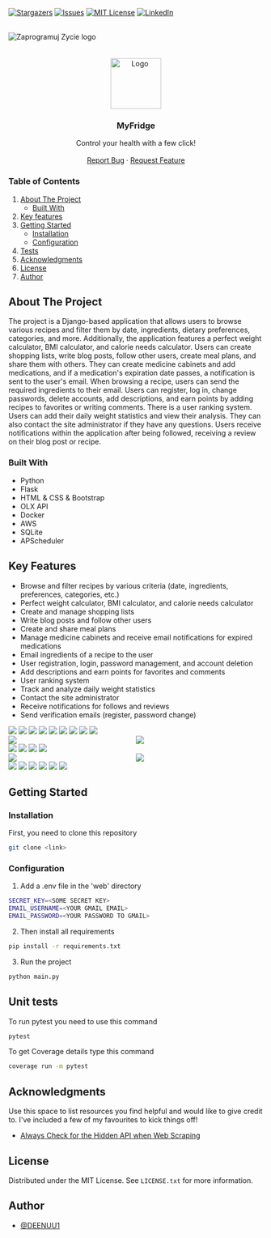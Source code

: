 [![Stargazers][stars-shield]][stars-url]
[![Issues][issues-shield]][issues-url]
[![MIT License][license-shield]][license-url]
[![LinkedIn][linkedin-shield]][linkedin-url]




<br />
<img src="images/zaprogramuj_zycie.png" alt="Zaprogramuj Zycie logo">
<div align="center">
  <a href="https://github.com/DEENUU1/">
<br>
<br>
    <img src="images/pngwing.com.png" alt="Logo" width="100" height="100">
  </a>

  <h3 align="center">MyFridge</h3>

  <p align="center">
    Control your health with a few click!
    <br />
    <br />
    <a href="https://github.com/DEENUU1/MyFridge/issues">Report Bug</a>
    ·
    <a href="https://github.com/DEENUU1/MyFridge/issues">Request Feature</a>
  </p>
</div>



<!-- TABLE OF CONTENTS -->

### Table of Contents
  <ol>
    <li>
      <a href="#about-the-project">About The Project</a>
      <ul>
        <li><a href="#built-with">Built With</a></li>
      </ul>
    </li>
    <li><a href="#key-features">Key features</a></li>
    <li>
      <a href="#getting-started">Getting Started</a>
      <ul>
        <li><a href="#installation">Installation</a></li>
        <li><a href="#configuration">Configuration</a></li>
      </ul>
    </li>
    <li><a href="#unit-tests">Tests</a></li>
    <li><a href="#acknowledgments">Acknowledgments</a></li>
    <li><a href="#license">License</a></li>
    <li><a href="#author">Author</a></li>
  </ol>

<!-- ABOUT THE PROJECT -->
## About The Project

The project is a Django-based application that allows users to browse various recipes and filter them by date, ingredients, dietary preferences, categories, and more. Additionally, the application features a perfect weight calculator, BMI calculator, and calorie needs calculator. Users can create shopping lists, write blog posts, follow other users, create meal plans, and share them with others. They can create medicine cabinets and add medications, and if a medication's expiration date passes, a notification is sent to the user's email. When browsing a recipe, users can send the required ingredients to their email. Users can register, log in, change passwords, delete accounts, add descriptions, and earn points by adding recipes to favorites or writing comments. There is a user ranking system. Users can add their daily weight statistics and view their analysis. They can also contact the site administrator if they have any questions. Users receive notifications within the application after being followed, receiving a review on their blog post or recipe.
### Built With
- Python
- Flask
- HTML & CSS & Bootstrap
- OLX API 
- Docker
- AWS
- SQLite
- APScheduler

## Key Features
- Browse and filter recipes by various criteria (date, ingredients, preferences, categories, etc.)
- Perfect weight calculator, BMI calculator, and calorie needs calculator
- Create and manage shopping lists
- Write blog posts and follow other users
- Create and share meal plans
- Manage medicine cabinets and receive email notifications for expired medications
- Email ingredients of a recipe to the user
- User registration, login, password management, and account deletion
- Add descriptions and earn points for favorites and comments
- User ranking system
- Track and analyze daily weight statistics
- Contact the site administrator
- Receive notifications for follows and reviews
- Send verification emails (register, password change)

<img src="images/app1.jpg">
<img src="images/app2.jpg">
<img src="images/app3.jpg">
<img src="images/app4.jpg">
<img src="images/app5.jpg">
<img src="images/app6.jpg">
<img src="images/app7.jpg">
<img src="images/bmi1.jpg">
<img src="images/bmi2.jpg">
<div style="display: flex;">
  <div style="flex: 1;">
        <img src="images/caloric 1.jpg">
  </div>
  <div style="flex: 1;">
        <img src="images/caloric 2.jpg">
  </div>
</div>
<img src="images/daily meal.jpg">
<img src="images/daily stats.jpg">
<img src="images/follow.jpg">
<img src="images/notify.jpg">
<div style="display: flex;">
  <div style="flex: 1;">
        <img src="images/perfect.jpg">
  </div>
  <div style="flex: 1;">
        <img src="images/perfect 2.jpg">
  </div>
</div>
<img src="images/profile.jpg">
<img src="images/profile 2.jpg">
<img src="images/register.jpg">
<img src="images/login.jpg">
<img src="images/search user.jpg">
<img src="images/shopping list.jpg">





<!-- GETTING STARTED -->
## Getting Started

### Installation


First, you need to clone this repository
```bash
git clone <link>
```

### Configuration
1. Add a .env file in the 'web' directory
```bash
SECRET_KEY=<SOME SECRET KEY>
EMAIL_USERNAME=<YOUR GMAIL EMAIL>
EMAIL_PASSWORD=<YOUR PASSWORD TO GMAIL>
````
2. Then install all requirements
```bash
pip install -r requirements.txt
```
3. Run the project
```bash
python main.py
```

## Unit tests
To run pytest you need to use this command
```bash
pytest
```

To get Coverage details type this command
```bash
coverage run -m pytest
```



<!-- ACKNOWLEDGMENTS -->
## Acknowledgments

Use this space to list resources you find helpful and would like to give credit to. I've included a few of my favourites to kick things off!

* [Always Check for the Hidden API when Web Scraping](https://www.youtube.com/watch?v=DqtlR0y0suo)


<!-- LICENSE -->
## License

Distributed under the MIT License. See `LICENSE.txt` for more information.


## Author

- [@DEENUU1](https://www.github.com/DEENUU1)


<!-- MARKDOWN LINKS & IMAGES -->
<!-- https://www.markdownguide.org/basic-syntax/#reference-style-links -->
[contributors-shield]: https://img.shields.io/github/contributors/DEENUU1/OLX-Analytics.svg?style=for-the-badge
[contributors-url]: https://github.com/DEENUU1/OLX-Analytics/graphs/contributors
[forks-shield]: https://img.shields.io/github/forks/DEENUU1/OLX-Analytics.svg?style=for-the-badge
[forks-url]: https://github.com/DEENUU1/OLX-Analytics/network/members
[stars-shield]: https://img.shields.io/github/stars/DEENUU1/OLX-Analytics.svg?style=for-the-badge
[stars-url]: https://github.com/DEENUU1/OLX-Analytics/stargazers
[issues-shield]: https://img.shields.io/github/issues/DEENUU1/OLX-Analytics.svg?style=for-the-badge
[issues-url]: https://github.com/DEENUU1/OLX-Analytics/issues
[license-shield]: https://img.shields.io/github/license/DEENUU1/OLX-Analytics.svg?style=for-the-badge
[license-url]: https://github.com/DEENUU1/OLX-Analytics/blob/main/LICENSE
[linkedin-shield]: https://img.shields.io/badge/-LinkedIn-black.svg?style=for-the-badge&logo=linkedin&colorB=555
[linkedin-url]: https://www.linkedin.com/in/kacper-wlodarczyk/
